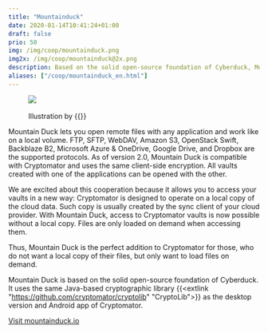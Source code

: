 ```yaml
---
title: "Mountainduck"
date: 2020-01-14T10:41:24+01:00
draft: false
prio: 50
img: /img/coop/mountainduck.png
img2x: /img/coop/mountainduck@2x.png
description: Based on the solid open-source foundation of Cyberduck, Mountain Duck lets you mount server and cloud storage as a local disk in Finder on macOS and in File Explorer on Windows. As of version 2.0, Mountain Duck supports Cryptomator vaults.
aliases: ["/coop/mountainduck_en.html"]
---
```


<figure class="mx-auto lg:w-10/12 w-full">
    <img class="w-full" src="/img/coop/cyberduck-banner.jpg" srcset="/img/coop/cyberduck-banner.jpg 1x, /img/coop/cyberduck-banner@2x.jpg 2x">
    <figcaption>
        <p class="text-sm text-gray-500"> Illustration by {{<extlink "https://ktoons.org" "Katharina Hagemann">}}</p>
    </figcaption>
</figure>

Mountain Duck lets you open remote files with any application and work like on a local volume. FTP, SFTP, WebDAV, Amazon S3, OpenStack Swift, Backblaze B2, Microsoft Azure & OneDrive, Google Drive, and Dropbox are the supported protocols. As of version 2.0, Mountain Duck is compatible with Cryptomator and uses the same client-side encryption. All vaults created with one of the applications can be opened with the other.

We are excited about this cooperation because it allows you to access your vaults in a new way: Cryptomator is designed to operate on a local copy of the cloud data. Such copy is usually created by the sync client of your cloud provider. With Mountain Duck, access to Cryptomator vaults is now possible without a local copy. Files are only loaded on demand when accessing them.

Thus, Mountain Duck is the perfect addition to Cryptomator for those, who do not want a local copy of their files, but only want to load files on demand.

Mountain Duck is based on the solid open-source foundation of Cyberduck. It uses the same Java-based cryptographic library {{<extlink "https://github.com/cryptomator/cryptolib" "CryptoLib">}} as the desktop version and Android app of Cryptomator.

<p class="text-center">
    <a class="btn btn-primary" href="https://mountainduck.io/#cryptomator" target="_blank"><i class="fas fa-link"></i> Visit mountainduck.io</a>
</p>
